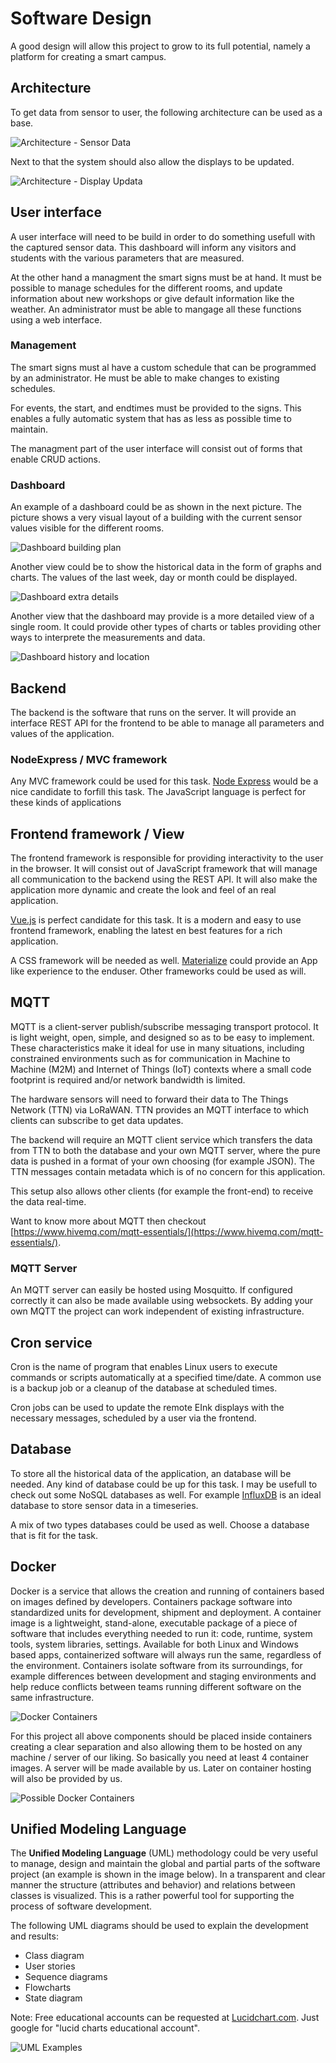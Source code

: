 # Software Design

A good design will allow this project to grow to its full potential, namely a platform for creating a smart campus.

## Architecture

To get data from sensor to user, the following architecture can be used as a base.

![Architecture - Sensor Data](img/sensor_data.png)

Next to that the system should also allow the displays to be updated.

![Architecture - Display Updata](img/downlink_transfer.png)

## User interface

A user interface will need to be build in order to do something usefull with the captured sensor data. This dashboard will inform any visitors and students with the various parameters that are measured.

At the other hand a managment the smart signs must be at hand. It must be possible to manage schedules for the different rooms, and update information about new workshops or give default information like the weather. An administrator must be able to mangage all these functions using a web interface.

### Management

The smart signs must al have a custom schedule that can be programmed by an administrator. He must be able to make changes to existing schedules. 

For events, the start, and endtimes must be provided to the signs. This enables a fully automatic system that has as less as possible time to maintain.

The managment part of the user interface will consist out of forms that enable CRUD actions. 

### Dashboard

An example of a dashboard could be as shown in the next picture. The picture shows a very visual layout of a building with the current sensor values visible for the different rooms.

![Dashboard building plan](img/dashboard-01.jpg)

Another view could be to show the historical data in the form of graphs and charts. The values of the last week, day or month could be displayed.

![Dashboard extra details](img/dashboard-02.jpg)

Another view that the dashboard may provide is a more detailed view of a single room. It could provide other types of charts or tables providing other ways to interprete the measurements and data.

![Dashboard history and location](img/dashboard-03.jpg)

## Backend

The backend is the software that runs on the server. It will provide an interface REST API for the frontend to be able to manage all parameters and values of the application. 

### NodeExpress / MVC framework

Any MVC framework could be used for this task. [Node Express](https://expressjs.com/) would be a nice candidate to forfill this task.  The JavaScript language is perfect for these kinds of applications

## Frontend framework / View

The frontend framework is responsible for providing interactivity to the user in the browser. It will consist out of JavaScript framework that will manage all communication to the backend using the REST API. It will also make the application more dynamic and create the look and feel of an real application.

[Vue.js](https://vuejs.org/) is perfect candidate for this task. It is a modern and easy to use frontend framework, enabling the latest en best features for a rich application.

A CSS framework will be needed as well. [Materialize](http://materializecss.com/) could provide an App like experience to the enduser. Other frameworks could be used as will.

## MQTT

MQTT is a client-server publish/subscribe messaging transport protocol. It is light weight, open, simple, and designed so as to be easy to implement. These characteristics make it ideal for use in many situations, including constrained environments such as for communication in Machine to Machine (M2M) and Internet of Things (IoT) contexts where a small code footprint is required and/or network bandwidth is limited.

The hardware sensors will need to forward their data to The Things Network (TTN) via LoRaWAN. TTN provides an MQTT interface to which clients can subscribe to get data updates.

The backend will require an MQTT client service which transfers the data from TTN to both the database and your own MQTT server, where the pure data is pushed in a format of your own choosing (for example JSON). The TTN messages contain metadata which is of no concern for this application.

This setup also allows other clients (for example the front-end) to receive the data real-time.

Want to know more about MQTT then checkout [https://www.hivemq.com/mqtt-essentials/](https://www.hivemq.com/mqtt-essentials/).

### MQTT Server

An MQTT server can easily be hosted using Mosquitto. If configured correctly it can also be made available using websockets. By adding your own MQTT the project can work independent of existing infrastructure.

## Cron service

Cron is the name of program that enables Linux users to execute commands or scripts automatically at a specified time/date. A common use is a backup job or a cleanup of the database at scheduled times.

Cron jobs can be used to update the remote EInk displays with the necessary messages, scheduled by a user via the frontend.

## Database

To store all the historical data of the application, an database will be needed. Any kind of database could be up for this task. I may be usefull to check out some NoSQL databases as well. For example [InfluxDB](https://www.influxdata.com/products/) is an ideal database to store sensor data in a timeseries.

A mix of two types databases could be used as well. Choose a database that is fit for the task.

## Docker

Docker is a service that allows the creation and running of containers based on images defined by developers. Containers package software into standardized units for development, shipment and deployment. A container image is a lightweight, stand-alone, executable package of a piece of software that includes everything needed to run it: code, runtime, system tools, system libraries, settings. Available for both Linux and Windows based apps, containerized software will always run the same, regardless of the environment. Containers isolate software from its surroundings, for example differences between development and staging environments and help reduce conflicts between teams running different software on the same infrastructure.

![Docker Containers](img/docker_containers.png)

For this project all above components should be placed inside containers creating a clear separation and also allowing them to be hosted on any machine / server of our liking. So basically you need at least 4 container images. A server will be made available by us. Later on container hosting will also be provided by us.

![Possible Docker Containers](img/docker_containers_arch.png)

## Unified Modeling Language

The **Unified Modeling Language** \(UML\) methodology could be very useful to manage, design and maintain the global and partial parts of the software project \(an example is shown in the image below\). In a transparent and clear manner the structure \(attributes and behavior\) and relations between classes is visualized. This is a rather powerful tool for supporting the process of software development.

The following UML diagrams should be used to explain the development and results:

* Class diagram
* User stories
* Sequence diagrams
* Flowcharts
* State diagram

Note: Free educational accounts can be requested at [Lucidchart.com](https://www.lucidchart.com/). Just google for "lucid charts educational account".

![UML Examples](img/uml_examples.png)

